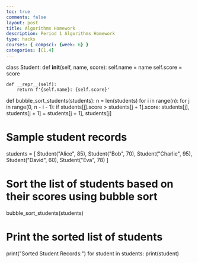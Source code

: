 ```yaml
---
toc: true
comments: false
layout: post
title: Algorithms Homework
description: Period 1 Algorithms Homework
type: hacks
courses: { compsci: {week: 6} }
categories: [C1.4]
---
```


class Student:
    def __init__(self, name, score):
        self.name = name
        self.score = score

    def __repr__(self):
        return f'{self.name}: {self.score}'

def bubble_sort_students(students):
    n = len(students)
    for i in range(n):
        for j in range(0, n - i - 1):
            if students[j].score > students[j + 1].score:
                students[j], students[j + 1] = students[j + 1], students[j]

# Sample student records
students = [
    Student("Alice", 85),
    Student("Bob", 70),
    Student("Charlie", 95),
    Student("David", 60),
    Student("Eva", 78)
]

# Sort the list of students based on their scores using bubble sort
bubble_sort_students(students)

# Print the sorted list of students
print("Sorted Student Records:")
for student in students:
    print(student)
